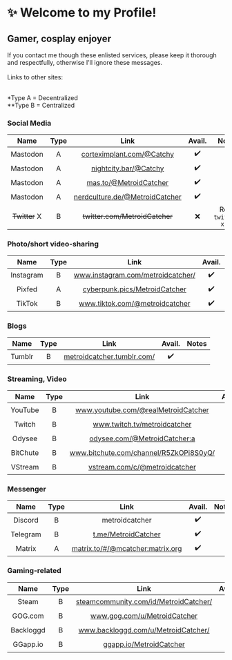 # ✨ Welcome to my Profile!

## Gamer, cosplay enjoyer
If you contact me though these enlisted services, please keep it thorough and respectfully, otherwise I'll ignore these messages.<br><br>
Links to other sites:<br><br>

*Type A = Decentralized<br>
**Type B = Centralized

### Social Media
| Name | Type | Link | Avail. | Notes |
| :-: | :-: | :-: | :-: | :-: |
| Mastodon | A | <a href="https://corteximplant.com/@Catchy" rel="me" target="_blank">corteximplant.com/@Catchy<a> | ✔️ |
| Mastodon | A | <a href="https://nightcity.bar/@Catchy" rel="me" target="_blank">nightcity.bar/@Catchy<a> | ✔️ |
| Mastodon | A | <a href="https://mas.to/@MetroidCatcher" rel="me" target="_blank">mas.to/@MetroidCatcher<a> | ✔️ |
| Mastodon | A | <a href="https://nerdculture.de/@MetroidCatcher" rel="me" target="_blank">nerdculture.de/@MetroidCatcher<a> | ✔️ |
| ~~Twitter~~ X | B | ~~twitter.com/MetroidCatcher~~ | ❌ | Read `twitter-x.md` |

### Photo/short video-sharing
| Name | Type | Link | Avail. | Notes |
| :-: | :-: | :-: | :-: | :-: |
| Instagram | B | <a href="https://www.instagram.com/metroidcatcher/" rel="nofollow" target="_blank">www.instagram.com/metroidcatcher/<a> | ✔️ |
| Pixfed | A | <a href="https://cyberpunk.pics/MetroidCatcher" rel="nofollow" target="_blank">cyberpunk.pics/MetroidCatcher<a> | ✔️ |
| TikTok | B | <a href="https://www.tiktok.com/@metroidcatcher" rel="nofollow" target="_blank">www.tiktok.com/@metroidcatcher<a> | ✔️ |


### Blogs
| Name | Type | Link | Avail. | Notes |
| :-: | :-: | :-: | :-: | :-: |
| Tumblr | B | <a href="https://metroidcatcher.tumblr.com/" rel="nofollow" target="_blank">metroidcatcher.tumblr.com/<a> | ✔️ |

### Streaming, Video
| Name | Type | Link | Avail. | Notes |
| :-: | :-: | :-: | :-: | :-: |
| YouTube | B | <a href="https://www.youtube.com/@MetroidCatchy" rel="nofollow" target="_blank">www.youtube.com/@realMetroidCatcher<a> | ✔️ |
| Twitch | B | <a href="https://www.twitch.tv/metroidcatcher" rel="nofollow" target="_blank">www.twitch.tv/metroidcatcher<a> | ✔️ |
| Odysee | B | <a href="https://odysee.com/@MetroidCatcher:a" rel="nofollow" target="_blank">odysee.com/@MetroidCatcher:a<a> | ✔️ |
| BitChute | B | <a href="https://www.bitchute.com/channel/R5ZkOPi8S0yQ/" rel="nofollow" target="_blank">www.bitchute.com/channel/R5ZkOPi8S0yQ/<a> | ✔️ |
| VStream | B | <a href="https://vstream.com/c/@metroidcatcher" rel="nofollow" target="_blank">vstream.com/c/@metroidcatcher<a> | ✔️ |

### Messenger
| Name | Type | Link | Avail. | Notes |
| :-: | :-: | :-: | :-: | :-: |
| Discord | B | metroidcatcher | ✔️ |
| Telegram | B | <a href="https://t.me/MetroidCatcher" rel="nofollow" target="_blank">t.me/MetroidCatcher<a> | ✔️ |
| Matrix | A | <a href="https://matrix.to/#/@mcatcher:matrix.org" rel="nofollow" target="_blank">matrix.to/#/@mcatcher:matrix.org<a> | ✔️ |

### Gaming-related
| Name | Type | Link | Avail. | Notes |
| :-: | :-: | :-: | :-: | :-: |
| Steam | B | <a href="https://steamcommunity.com/id/MetroidCatcher/" rel="nofollow" target="_blank">steamcommunity.com/id/MetroidCatcher/<a> | ✔️ |
| GOG.com | B | <a href="https://www.gog.com/u/MetroidCatcher" rel="nofollow" target="_blank">www.gog.com/u/MetroidCatcher<a> | ✔️ |
| Backloggd | B | <a href="https://www.backloggd.com/u/MetroidCatcher/" rel="nofollow" target="_blank">www.backloggd.com/u/MetroidCatcher/<a> | ✔️ |
| GGapp.io | B | <a href="https://ggapp.io/MetroidCatcher" rel="nofollow" target="_blank">ggapp.io/MetroidCatcher<a> | ✔️ |
